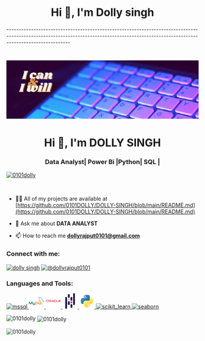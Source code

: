 <h1 align="center">Hi 👋, I'm Dolly singh</h1>
--------------------------------------------------------------------------------------------------------------------------------------------------------------------------------------
<h1 align="center">
 <img src="https://github.com/princekr301/princekr301/blob/main/Linkedin_Heading.png" />
</h1>


<h1 align="center">Hi 👋, I'm DOLLY SINGH</h1>
<h3 align="center">Data Analyst| Power Bi |Python| SQL |</h3>

<p align="left"> <a href="https://github.com/ryo-ma/github-profile-trophy"><img src="https://github-profile-trophy.vercel.app/?username=0101dolly" alt="0101dolly" /></a> </p>

<p align="left"> <a href="https://twitter.com/" target="blank"><img src="https://img.shields.io/twitter/follow/?logo=twitter&style=for-the-badge" alt="" /></a> </p>

- 👨‍💻 All of my projects are available at [https://github.com/0101DOLLY/DOLLY-SINGH/blob/main/README.md](https://github.com/0101DOLLY/DOLLY-SINGH/blob/main/README.md)

- 💬 Ask me about **DATA ANALYST**

- 📫 How to reach me **dollyrajput0101@gmail.com**

<h3 align="left">Connect with me:</h3>
<p align="left">
<a href="https://linkedin.com/in/dolly singh" target="blank"><img align="center" src="https://raw.githubusercontent.com/rahuldkjain/github-profile-readme-generator/master/src/images/icons/Social/linked-in-alt.svg" alt="dolly singh" height="30" width="40" /></a>
<a href="https://www.hackerrank.com/@dollyrajput0101" target="blank"><img align="center" src="https://raw.githubusercontent.com/rahuldkjain/github-profile-readme-generator/master/src/images/icons/Social/hackerrank.svg" alt="@dollyrajput0101" height="30" width="40" /></a>
</p>

<h3 align="left">Languages and Tools:</h3>
<p align="left"> <a href="https://www.microsoft.com/en-us/sql-server" target="_blank" rel="noreferrer"> <img src="https://www.svgrepo.com/show/303229/microsoft-sql-server-logo.svg" alt="mssql" width="40" height="40"/> </a> <a href="https://www.mysql.com/" target="_blank" rel="noreferrer"> <img src="https://raw.githubusercontent.com/devicons/devicon/master/icons/mysql/mysql-original-wordmark.svg" alt="mysql" width="40" height="40"/> </a> <a href="https://www.oracle.com/" target="_blank" rel="noreferrer"> <img src="https://raw.githubusercontent.com/devicons/devicon/master/icons/oracle/oracle-original.svg" alt="oracle" width="40" height="40"/> </a> <a href="https://pandas.pydata.org/" target="_blank" rel="noreferrer"> <img src="https://raw.githubusercontent.com/devicons/devicon/2ae2a900d2f041da66e950e4d48052658d850630/icons/pandas/pandas-original.svg" alt="pandas" width="40" height="40"/> </a> <a href="https://www.python.org" target="_blank" rel="noreferrer"> <img src="https://raw.githubusercontent.com/devicons/devicon/master/icons/python/python-original.svg" alt="python" width="40" height="40"/> </a> <a href="https://scikit-learn.org/" target="_blank" rel="noreferrer"> <img src="https://upload.wikimedia.org/wikipedia/commons/0/05/Scikit_learn_logo_small.svg" alt="scikit_learn" width="40" height="40"/> </a> <a href="https://seaborn.pydata.org/" target="_blank" rel="noreferrer"> <img src="https://seaborn.pydata.org/_images/logo-mark-lightbg.svg" alt="seaborn" width="40" height="40"/> </a> </p>

<p><img align="left" src="https://github-readme-stats.vercel.app/api/top-langs?username=0101dolly&show_icons=true&locale=en&layout=compact" alt="0101dolly" /></p>

<p>&nbsp;<img align="center" src="https://github-readme-stats.vercel.app/api?username=0101dolly&show_icons=true&locale=en" alt="0101dolly" /></p>

<p><img align="center" src="https://github-readme-streak-stats.herokuapp.com/?user=0101dolly&" alt="0101dolly" /></p>
